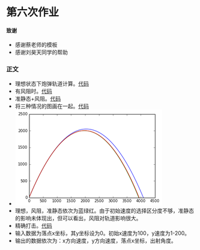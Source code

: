 # 第六次作业
#### 致谢
 - 感谢蔡老师的模板
 - 感谢刘昊天同学的帮助
 
### 正文
 - 理想状态下炮弹轨道计算。[代码](https://github.com/wangziyan0087/computationalphysics_N2013301510087/blob/master/homework/6th/%E7%90%86%E6%83%B3%E7%8A%B6%E6%80%81)
 - 有风阻时。[代码](https://github.com/wangziyan0087/computationalphysics_N2013301510087/blob/master/homework/6th/%E6%9C%89%E9%A3%8E%E9%98%BB)
 - 准静态+风阻。[代码](https://github.com/wangziyan0087/computationalphysics_N2013301510087/blob/master/homework/6th/%E5%87%86%E9%9D%99%E6%80%81%2B%E9%A3%8E%E9%98%BB)
 - 将三种情况的图画在一起。[代码](https://github.com/wangziyan0087/computationalphysics_N2013301510087/blob/master/homework/6th/%E4%B8%89%E7%A7%8D%E6%83%85%E5%86%B5%E4%B8%80%E8%B5%B7)
 - ![图](https://github.com/wangziyan0087/computationalphysics_N2013301510087/blob/master/homework/6th/1.png)
 - 理想，风阻，准静态依次为蓝绿红。由于初始速度的选择区分度不够，准静态的影响未体现出，但可以看出，风阻对轨道影响很大。
 - 精确打击。[代码](https://github.com/wangziyan0087/computationalphysics_N2013301510087/blob/master/homework/6th/%E7%B2%BE%E7%A1%AE%E6%89%93%E5%87%BB)
 - 输入数据为落点x坐标，其y坐标设为0。初始x速度为100，y速度为1-200。
 - 输出的数据依次为：x方向速度，y方向速度，落点x坐标，出射角度。
